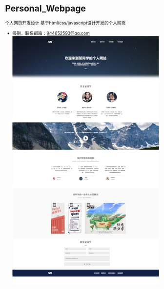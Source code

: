 # Personal_Webpage
个人网页开发设计
基于html/css/javascript设计开发的个人网页
* 侵删，联系邮箱：944652593@qq.com
![](https://github.com/Alxye/Personal_Webpage/blob/main/preview.jpeg)
